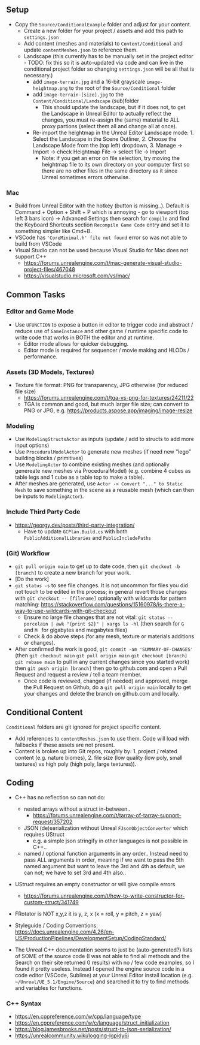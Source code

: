 ## Setup

- Copy the `Source/ConditionalExample` folder and adjust for your content.
	- Create a new folder for your project / assets and add this path to `settings.json`
	- Add content (meshes and materials) to `Content/Conditional` and update `contentMeshes.json` to reference them.
	- Landscape (this currently has to be manually set in the project editor - TODO: fix this so it is auto-updated via code and can live in the conditional project folder so changing `settings.json` will be all that is necessary.)
		- add `image-terrain.jpg` and a 16-bit grayscale `image-heightmap.png` to the root of the `Source/Conditional` folder
		- add `image-terrain-[size].jpg` to the `Content/Conditional/Landscape` (sub)folder
			- This should update the landscape, but if it does not, to get the Landscape in Unreal Editor to actually reflect the changes, you must re-assign the (same) material to ALL proxy partions (select them all and change all at once).
		- Re-import the heightmap in the Unreal Editor Landscape mode: 1. Select the Landscape in the Scene Outliner, 2. Choose the Landscape Mode from the (top left) dropdown, 3. Manage -> Import -> check Heightmap File -> select file -> Import
			- Note: if you get an error on file selection, try moving the heightmap file to its own directory on your computer first so there are no other files in the same directory as it since Unreal sometimes errors otherwise.

### Mac
- Build from Unreal Editor with the hotkey (button is missing..). Default is Command + Option + Shift + P which is annoying - go to viewport (top left 3 bars icon) -> Advanced Settings then search for `compile` and find the Keyboard Shortcuts section `Recompile Game Code` entry and set it to something simpler like Cmd+B.
- VSCode has `'CoreMinimal.h' file not found` error so was not able to build from VSCode
- Visual Studio can not be used because Visual Studio for Mac does not support C++
    - https://forums.unrealengine.com/t/mac-generate-visual-studio-project-files/467048
    - https://visualstudio.microsoft.com/vs/mac/

## Common Tasks

### Editor and Game Mode
- Use `UFUNCTION` to expose a button in editor to trigger code and abstract / reduce use of `GameInstance` and other game / runtime specific code to write code that works in BOTH the editor and at runtime.
	- Editor mode allows for quicker debugging.
	- Editor mode is required for sequencer / movie making and HLODs / performance.

### Assets (3D Models, Textures)
- Texture file format: PNG for transparency, JPG otherwise (for reduced file size)
	- https://forums.unrealengine.com/t/tga-vs-png-for-textures/24211/22
	- TGA is common and good, but much larger file size; can convert to PNG or JPG, e.g. https://products.aspose.app/imaging/image-resize

### Modeling
- Use `ModelingStructsActor` as inputs (update / add to structs to add more input options)
- Use `ProceduralModelActor` to generate new meshes (if need new "lego" building blocks / primitives)
- Use `ModelingActor` to combine existing meshes (and optionally genereate new meshes via ProceduralModel) (e.g. combine 4 cubes as table legs and 1 cube as a table top to make a table).
- After meshes are generated, use `Actor -> Convert "..." to Static Mesh` to save something in the scene as a reusable mesh (which can then be inputs to `ModelingActor`).

### Include Third Party Code
- https://georgy.dev/posts/third-party-integration/
	- Have to update `GCPlan.Build.cs` with both `PublicAdditionalLibraries` and `PublicIncludePaths`

### (Git) Workflow
- `git pull origin main` to get up to date code, then `git checkout -b [branch]` to create a new branch for your work.
- [Do the work]
- `git status -s` to see file changes. It is not uncommon for files you did not touch to be edited in the process; in general revert those changes with `git checkout -- [filename]` optionally with wildcards for pattern matching: https://stackoverflow.com/questions/15160978/is-there-a-way-to-use-wildcards-with-git-checkout
	- Ensure no large file changes that are not vital: `git status --porcelain | awk "{print $2}" | xargs ls -hl` (then search for `G ` and `M ` for gigabytes and megabytes files)
	- Check & do above steps (for any mesh, texture or materials additions or changes).
- After confirmed the work is good, `git commit -am 'SUMMARY-OF-CHANGES'` (then `git checkout main` `git pull origin main` `git checkout [branch]` `git rebase main` to pull in any current changes since you started work) then `git push origin [branch]` then go to github.com and open a Pull Request and request a review / tell a team member.
	- Once code is reviewed, changed (if needed) and approved, merge the Pull Request on Github, do a `git pull origin main` locally to get your changes and delete the branch on github.com and locally.


## Conditional Content
`Conditional` folders are git ignored for project specific content.
- Add references to `contentMeshes.json` to use them. Code will load with fallbacks if these assets are not present.
- Content is broken up into Git repos, roughly by: 1. project / related content (e.g. nature biomes), 2. file size (low quality (low poly, small textures) vs high poly (high poly, large textures)).


## Coding

- C++ has no reflection so can not do:
	- nested arrays without a struct in-between..
		- https://forums.unrealengine.com/t/tarray-of-tarray-support-request/357202
	- JSON (de)serialization without Unreal `FJsonObjectConverter` which requires UStruct
		- e.g. a simple json stringify in other languages is not possible in C++..
	- named / optional function arguments in any order.. Instead need to pass ALL arguments in order, meaning if we want to pass the 5th named argument but want to leave the 3rd and 4th as default, we can not; we have to set 3rd and 4th also..
- UStruct requires an empty constructor or will give compile errors
	- https://forums.unrealengine.com/t/how-to-write-constructor-for-custom-struct/341749
- FRotator is NOT x,y,z it is y, z, x (x = roll, y = pitch, z = yaw)


- Styleguide / Coding Conventions: https://docs.unrealengine.com/4.26/en-US/ProductionPipelines/DevelopmentSetup/CodingStandard/

- The Unreal C++ documentation seems to just be (auto-generated?) lists of SOME of the source code (I was not able to find all methods and the Search on their site returned 0 results) with no / few code examples, so I found it pretty useless. Instead I opened the engine source code in a code editor (VSCode, Sublime) at your Unreal Editor install location (e.g. `~/Unreal/UE_5.1/Engine/Source`) and searched it to try to find methods and variables for functions.

### C++ Syntax

- https://en.cppreference.com/w/cpp/language/type
- https://en.cppreference.com/w/c/language/struct_initialization
- https://blog.jamesbrooks.net/posts/struct-to-json-serialization/
- https://unrealcommunity.wiki/logging-lgpidy6i
